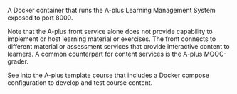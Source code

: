 A Docker container that runs the A-plus
Learning Management System exposed to port 8000.

Note that the A-plus front service alone does not provide
capability to implement or host learning material or exercises.
The front connects to different material or assessment services
that provide interactive content to learners. A common
counterpart for content services is the A-plus MOOC-grader.

See into the A-plus template course that includes a
Docker compose configuration to develop and test course content.

